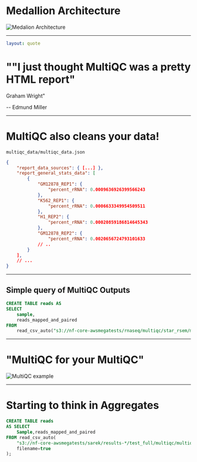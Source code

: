 # Medallion Architecture

![Medalion Architecture](https://images.squarespace-cdn.com/content/v1/5bce4071ab1a620db382773e/c7b8783d-ac78-4e96-acd5-e29940c6e7d3/audit-logs-quality-diagram-v1-052920.png)

<!-- - Coined by Databricks -->

---

```yml
layout: quote
```

# ""I just thought MultiQC was a pretty HTML report"

Graham Wright"

<v-click>

-- Edmund Miller

</v-click>

---

# MultiQC also cleans your data!

<v-click>

`multiqc_data/multiqc_data.json`

```json
{
    "report_data_sources": { [...] },
    "report_general_stats_data": [
        {
            "GM12878_REP1": {
                "percent_rRNA": 0.0009636926399566243
            },
            "K562_REP1": {
                "percent_rRNA": 0.0006633349954509511
            },
            "H1_REP2": {
                "percent_rRNA": 0.00020859186814645343
            },
            "GM12878_REP2": {
                "percent_rRNA": 0.0020656724793101633
            // ..
        }
    ],
    // ...
}
```

</v-click>

<!--
- Coming to a python registry near you: Parquet output planned for MultiQC!
-->

---

## Simple query of MultiQC Outputs

```sql
CREATE TABLE reads AS
SELECT
    sample,
    reads_mapped_and_paired
FROM
    read_csv_auto("s3://nf-core-awsmegatests/rnaseq/multiqc/star_rsem/multiqc_data/multiqc_samtools_stats.txt");
```

---

<v-click>

# "MultiQC for your MultiQC"

</v-click>

![MultiQC example](https://raw.githubusercontent.com/ewels/MegaQC/master/docs/source/images/megaqc_homepage.png)

<!-- TODO Add a picture -->
<!-- TODO Add a Yo Dawg I heard you like MultiQC meme -->
<!-- - Phil's always looking into the future -->

---

# Starting to think in Aggregates

```sql {all|5}
CREATE TABLE reads
AS SELECT
    Sample,reads_mapped_and_paired
FROM read_csv_auto(
    "s3://nf-core-awsmegatests/sarek/results-*/test_full/multiqc/multiqc_data/multiqc_samtools_stats.txt",
    filename=true
);
```

<!-- - Pull the files in a make a query -->
<!-- - Can update the names in a `DDB` fuction -->
<!-- - How many reads have been processed in nf-core mega tests? -->
